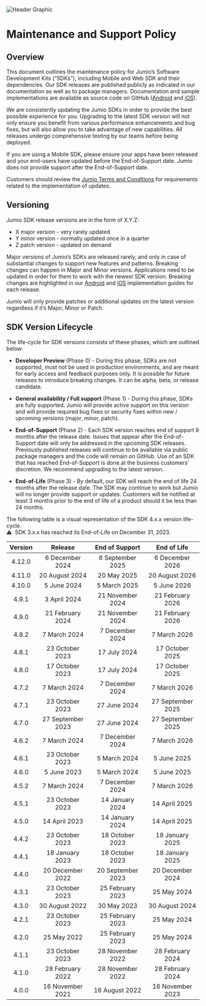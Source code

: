 ![Header Graphic](images/jumio_feature_graphic.jpg)

# Maintenance and Support Policy

## Overview
This document outlines the maintenance policy for Jumio’s Software Development Kits (“SDKs”), including Mobile and Web SDK and their dependencies.
Our SDK releases are published publicly as indicated in our documentation as well as to package managers. Documentation and sample implementations are available as source code on GitHub ([Android](https://github.com/Jumio/mobile-sdk-android) and [iOS](https://github.com/Jumio/mobile-sdk-ios)).

We are consistently updating the Jumio SDKs in order to provide the best possible experience for you. Upgrading to the latest SDK version will not only ensure you benefit from various performance enhancements and bug fixes, but will also allow you to take advantage of new capabilities. All releases undergo comprehensive testing by our teams before being deployed.

If you are using a Mobile SDK, please ensure your apps have been released and your end-users have updated before the End-of-Support date. Jumio does not provide support after the End-of-Support date.

Customers should review the [Jumio Terms and Conditions](https://www.jumio.com/legal-information/privacy-notices/) for requirements related to the implementation of updates.

## Versioning
Jumio SDK release versions are in the form of X.Y.Z:
* X major version - very rarely updated
* Y minor version - normally updated once in a quarter
* Z patch version - updated on demand

Major versions of Jumio’s SDKs are released rarely, and only in case of substantial changes to support new features and patterns. Breaking changes can happen in Major and Minor versions. Applications need to be updated in order for them to work with the newest SDK version. Breaking changes are highlighted in our [Android](https://github.com/Jumio/mobile-sdk-android) and [iOS](https://github.com/Jumio/mobile-sdk-ios) implementation guides for each release.

Jumio will only provide patches or additional updates on the latest version regardless if it’s Major, Minor or Patch.

## SDK Version Lifecycle
The life-cycle for SDK versions consists of these phases, which are outlined below:

* __Developer Preview__ (Phase 0) - During this phase, SDKs are not supported, must not be used in production environments, and are meant for early access and feedback purposes only. It is possible for future releases to introduce breaking changes. It can be alpha, beta, or release candidate.

* __General availability / Full support__ (Phase 1) - During this phase, SDKs are fully supported. Jumio will provide active support on this version and will provide required bug fixes or security fixes within new / upcoming versions (major, minor, patch).

* __End-of-Support__ (Phase 2) - Each SDK version reaches end of support 9 months after the release date. Issues that appear after the End-of-Support date will only be addressed in the upcoming SDK releases. Previously published releases will continue to be available via public package managers and the code will remain on GitHub. Use of an SDK that has reached End-of-Support is done at the business customers’ discretion. We recommend upgrading to the latest version.

* __End-of-Life__ (Phase 3) - By default, our SDK will reach the end of life 24 months after the release date. The SDK may continue to work but Jumio will no longer provide support or updates. Customers will be notified at least 3 months prior to the end of life of a product should it be less than 24 months.

The following table is a visual representation of the SDK 4.x.x version life-cycle.   
⚠️&nbsp;&nbsp;SDK 3.x.x has reached its End-of-Life on December 31, 2023.

| Version |      Release      |  End of Support   |    End of Life    |
|:-------:|:-----------------:|:-----------------:|:-----------------:|
| 4.12.0  |  6 December 2024  | 6 September 2025  |  6 December 2026  |
| 4.11.0  |  20 August 2024   |    20 May 2025    |  20 August 2026   |
| 4.10.0  |    5 June 2024    |   5 March 2025    |    5 June 2026    |
|  4.9.1  |   3 April 2024    | 21 November 2024  | 21 February 2026  |
|  4.9.0  | 21 February 2024  | 21 November 2024  | 21 February 2026  |
|  4.8.2  |   7 March 2024    |  7 December 2024  |   7 March 2026    |
|  4.8.1  |  23 October 2023  |   17 July 2024    |  17 October 2025  |
|  4.8.0  |  17 October 2023  |   17 July 2024    |  17 October 2025  |
|  4.7.2  |   7 March 2024    |  7 December 2024  |   7 March 2026    |
|  4.7.1  |  23 October 2023  |   27 June 2024    | 27 September 2025 |
|  4.7.0  | 27 September 2023 |   27 June 2024    | 27 September 2025 |
|  4.6.2  |   7 March 2024    |  7 December 2024  |   7 March 2026    |
|  4.6.1  |  23 October 2023  |   5 March 2024    |    5 June 2025    |
|  4.6.0  |    5 June 2023    |   5 March 2024    |    5 June 2025    |
|  4.5.2  |   7 March 2024    |  7 December 2024  |   7 March 2026    |
|  4.5.1  |  23 October 2023  |  14 January 2024  |   14 April 2025   |
|  4.5.0  |   14 April 2023   |  14 January 2024  |   14 April 2025   |
|  4.4.2  |  23 October 2023  |  18 October 2023  |  18 January 2025  |
|  4.4.1  |  18 January 2023  |  18 October 2023  |  18 January 2025  |
|  4.4.0  | 20 December 2022  | 20 September 2023 | 20 December 2024  |
|  4.3.1  |  23 October 2023  | 25 February 2023  |    25 May 2024    |
|  4.3.0  |  30 August 2022   |    30 May 2023    |  30 August 2024   |
|  4.2.1  |  23 October 2023  | 25 February 2023  |    25 May 2024    |
|  4.2.0  |    25 May 2022    | 25 February 2023  |    25 May 2024    |
|  4.1.1  |  23 October 2023  | 28 November 2022  | 28 February 2024  |
|  4.1.0  | 28 February 2022  | 28 November 2022  | 28 February 2024  |
|  4.0.0  | 16 November 2021  |  16 August 2022   | 16 November 2023  |
